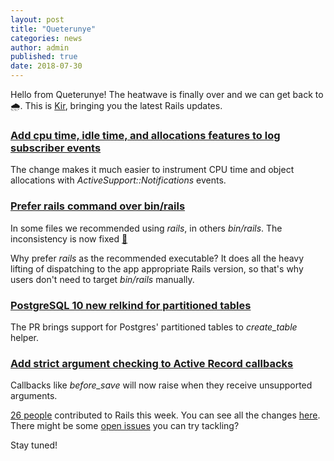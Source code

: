 ```yaml
---
layout: post
title: "Queterunye"
categories: news
author: admin
published: true
date: 2018-07-30
---
```


Hello from Queterunye! The heatwave is finally over and we can get back to 🌧. This is [Kir](https://twitter.com/kirshatrov), bringing you the latest Rails updates.

### [Add cpu time, idle time, and allocations features to log subscriber events](https://github.com/rails/rails/pull/33449)

The change makes it much easier to instrument CPU time and object allocations with _ActiveSupport::Notifications_ events.

### [Prefer rails command over bin/rails](https://github.com/rails/rails/pull/33229)

In some files we recommended using _rails_, in others _bin/rails_. The inconsistency is now fixed [🎉](https://emojipedia.org/party-popper/)  

Why prefer _rails_ as the recommended executable? It does all the heavy lifting of dispatching to the app appropriate Rails version, so that's why users don't need to target _bin/rails_ manually.

### [PostgreSQL 10 new relkind for partitioned tables](https://github.com/rails/rails/pull/31336)

The PR brings support for Postgres' partitioned tables to _create\_table_ helper.

### [Add strict argument checking to Active Record callbacks](https://github.com/rails/rails/pull/30919)

Callbacks like _before\_save_ will now raise when they receive unsupported arguments.

[26 people](https://contributors.rubyonrails.org/contributors/in-time-window/20180721-20180729) contributed to Rails this week. You can see all the changes [here](https://github.com/rails/rails/compare/master@%7B2018-07-21%7D...@%7B2018-07-29%7D). There might be some [open issues](https://github.com/rails/rails/issues) you can try tackling?  

Stay tuned!

